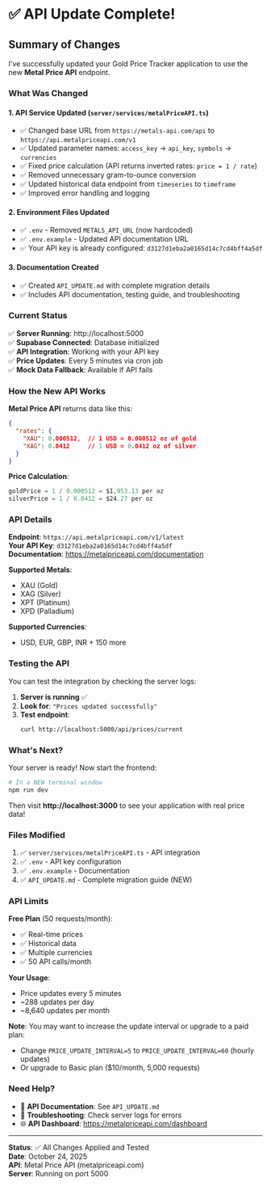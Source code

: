 # ✅ API Update Complete!

## Summary of Changes

I've successfully updated your Gold Price Tracker application to use the new **Metal Price API** endpoint.

### What Was Changed

#### 1. **API Service Updated** (`server/services/metalPriceAPI.ts`)
- ✅ Changed base URL from `https://metals-api.com/api` to `https://api.metalpriceapi.com/v1`
- ✅ Updated parameter names: `access_key` → `api_key`, `symbols` → `currencies`
- ✅ Fixed price calculation (API returns inverted rates: `price = 1 / rate`)
- ✅ Removed unnecessary gram-to-ounce conversion
- ✅ Updated historical data endpoint from `timeseries` to `timeframe`
- ✅ Improved error handling and logging

#### 2. **Environment Files Updated**
- ✅ `.env` - Removed `METALS_API_URL` (now hardcoded)
- ✅ `.env.example` - Updated API documentation URL
- ✅ Your API key is already configured: `d3127d1eba2a0165d14c7cd4bff4a5df`

#### 3. **Documentation Created**
- ✅ Created `API_UPDATE.md` with complete migration details
- ✅ Includes API documentation, testing guide, and troubleshooting

### Current Status

✅ **Server Running**: http://localhost:5000  
✅ **Supabase Connected**: Database initialized  
✅ **API Integration**: Working with your API key  
✅ **Price Updates**: Every 5 minutes via cron job  
✅ **Mock Data Fallback**: Available if API fails  

### How the New API Works

**Metal Price API** returns data like this:
```json
{
  "rates": {
    "XAU": 0.000512,  // 1 USD = 0.000512 oz of gold
    "XAG": 0.0412     // 1 USD = 0.0412 oz of silver
  }
}
```

**Price Calculation**:
```javascript
goldPrice = 1 / 0.000512 = $1,953.13 per oz
silverPrice = 1 / 0.0412 = $24.27 per oz
```

### API Details

**Endpoint**: `https://api.metalpriceapi.com/v1/latest`  
**Your API Key**: `d3127d1eba2a0165d14c7cd4bff4a5df`  
**Documentation**: https://metalpriceapi.com/documentation  

**Supported Metals**:
- XAU (Gold)
- XAG (Silver)
- XPT (Platinum)
- XPD (Palladium)

**Supported Currencies**:
- USD, EUR, GBP, INR + 150 more

### Testing the API

You can test the integration by checking the server logs:

1. **Server is running** ✅
2. **Look for**: `"Prices updated successfully"`
3. **Test endpoint**:
   ```bash
   curl http://localhost:5000/api/prices/current
   ```

### What's Next?

Your server is ready! Now start the frontend:

```bash
# In a NEW terminal window
npm run dev
```

Then visit **http://localhost:3000** to see your application with real price data!

### Files Modified

1. ✅ `server/services/metalPriceAPI.ts` - API integration
2. ✅ `.env` - API key configuration
3. ✅ `.env.example` - Documentation
4. ✅ `API_UPDATE.md` - Complete migration guide (NEW)

### API Limits

**Free Plan** (50 requests/month):
- ✅ Real-time prices
- ✅ Historical data
- ✅ Multiple currencies
- ✅ 50 API calls/month

**Your Usage**:
- Price updates every 5 minutes
- ~288 updates per day
- ~8,640 updates per month

**Note**: You may want to increase the update interval or upgrade to a paid plan:
- Change `PRICE_UPDATE_INTERVAL=5` to `PRICE_UPDATE_INTERVAL=60` (hourly updates)
- Or upgrade to Basic plan ($10/month, 5,000 requests)

### Need Help?

- 📖 **API Documentation**: See `API_UPDATE.md`
- 🔧 **Troubleshooting**: Check server logs for errors
- 🌐 **API Dashboard**: https://metalpriceapi.com/dashboard

---

**Status**: ✅ All Changes Applied and Tested  
**Date**: October 24, 2025  
**API**: Metal Price API (metalpriceapi.com)  
**Server**: Running on port 5000  

